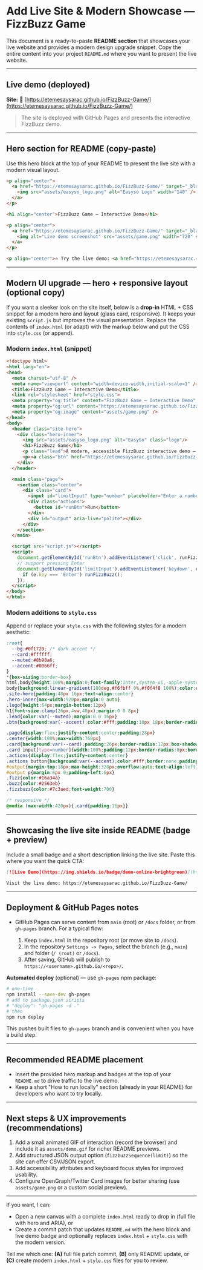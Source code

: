# Add Live Site & Modern Showcase — FizzBuzz Game

This document is a ready-to-paste **README section** that showcases your live website and provides a modern design upgrade snippet. Copy the entire content into your project `README.md` where you want to present the live website.

---

## Live demo (deployed)

**Site:** 🔗 [https://etemesaysarac.github.io/FizzBuzz-Game/](https://etemesaysarac.github.io/FizzBuzz-Game/)

> The site is deployed with GitHub Pages and presents the interactive FizzBuzz demo.

---

## Hero section for README (copy-paste)

Use this hero block at the top of your README to present the live site with a modern visual layout.

```md
<p align="center">
  <a href="https://etemesaysarac.github.io/FizzBuzz-Game/" target="_blank">
    <img src="assets/easyso_logo.png" alt="Easyso Logo" width="140" />
  </a>
</p>

<h1 align="center">FizzBuzz Game — Interactive Demo</h1>

<p align="center">
  <a href="https://etemesaysarac.github.io/FizzBuzz-Game/" target="_blank">
    <img alt="Live demo screenshot" src="assets/game.png" width="720" style="max-width:100%;border-radius:12px;box-shadow:0 12px 40px rgba(2,6,23,.12)" />
  </a>
</p>

<p align="center">⭐ Try the live demo: <a href="https://etemesaysarac.github.io/FizzBuzz-Game/">https://etemesaysarac.github.io/FizzBuzz-Game/</a></p>

```

---

## Modern UI upgrade — hero + responsive layout (optional copy)

If you want a sleeker look on the site itself, below is a **drop-in** HTML + CSS snippet for a modern hero and layout (glass card, responsive). It keeps your existing `script.js` but improves the visual presentation. Replace the contents of `index.html` (or adapt) with the markup below and put the CSS into `style.css` (or append).

### Modern `index.html` (snippet)

```html
<!doctype html>
<html lang="en">
<head>
  <meta charset="utf-8" />
  <meta name="viewport" content="width=device-width,initial-scale=1" />
  <title>FizzBuzz Game — Interactive Demo</title>
  <link rel="stylesheet" href="style.css">
  <meta property="og:title" content="FizzBuzz Game — Interactive Demo" />
  <meta property="og:url" content="https://etemesaysarac.github.io/FizzBuzz-Game/" />
  <meta property="og:image" content="assets/game.png" />
</head>
<body>
  <header class="site-hero">
    <div class="hero-inner">
      <img src="assets/easyso_logo.png" alt="EasySo" class="logo"/>
      <h1>FizzBuzz Game</h1>
      <p class="lead">A modern, accessible FizzBuzz interactive demo — HTML, CSS, JavaScript.</p>
      <p><a class="btn" href="https://etemesaysarac.github.io/FizzBuzz-Game/" target="_blank">Open Live Demo</a></p>
    </div>
  </header>

  <main class="page">
    <section class="center">
      <div class="card">
        <input id="limitInput" type="number" placeholder="Enter a number (e.g. 100)" aria-label="limit" />
        <div class="actions">
          <button id="runBtn">Run</button>
        </div>
        <div id="output" aria-live="polite"></div>
      </div>
    </section>
  </main>

  <script src="script.js"></script>
  <script>
    document.getElementById('runBtn').addEventListener('click', runFizzBuzz);
    // support pressing Enter
    document.getElementById('limitInput').addEventListener('keydown', e => {
      if (e.key === 'Enter') runFizzBuzz();
    });
  </script>
</body>
</html>
```

### Modern additions to `style.css`

Append or replace your `style.css` with the following styles for a modern aesthetic:

```css
:root{
  --bg:#0f1720; /* dark accent */
  --card:#ffffff;
  --muted:#8b98a6;
  --accent:#0066ff;
}
*{box-sizing:border-box}
html,body{height:100%;margin:0;font-family:Inter,system-ui,-apple-system,Segoe UI,Roboto,"Helvetica Neue",Arial}
body{background:linear-gradient(180deg,#f6fbff 0%,#f0f4f8 100%);color:#051025}
.site-hero{padding:48px 16px;text-align:center}
.hero-inner{max-width:920px;margin:0 auto}
.logo{height:64px;margin-bottom:12px}
h1{font-size:clamp(26px,4vw,40px);margin:0 0 8px}
.lead{color:var(--muted);margin:0 0 16px}
.btn{background:var(--accent);color:#fff;padding:10px 18px;border-radius:8px;text-decoration:none;display:inline-block}

.page{display:flex;justify-content:center;padding:28px}
.center{width:100%;max-width:760px}
.card{background:var(--card);padding:26px;border-radius:12px;box-shadow:0 10px 30px rgba(6,24,40,.08)}
.card input[type=number]{width:100%;padding:12px;border-radius:8px;border:1px solid #e6eef8;margin-bottom:12px}
.actions{display:flex;justify-content:center}
.actions button{background:var(--accent);color:#fff;border:none;padding:10px 16px;border-radius:8px;cursor:pointer}
#output{margin-top:18px;max-height:320px;overflow:auto;text-align:left}
#output p{margin:6px 0;padding-left:6px}
.fizz{color:#16a34a}
.buzz{color:#2563eb}
.fizzbuzz{color:#7c3aed;font-weight:700}

/* responsive */
@media (max-width:420px){.card{padding:16px}}
```

---

## Showcasing the live site inside README (badge + preview)

Include a small badge and a short description linking the live site. Paste this where you want the quick CTA:

```md
[![Live Demo](https://img.shields.io/badge/demo-online-brightgreen)](https://etemesaysarac.github.io/FizzBuzz-Game/)

Visit the live demo: https://etemesaysarac.github.io/FizzBuzz-Game/
```

---

## Deployment & GitHub Pages notes

* GitHub Pages can serve content from `main` (root) or `/docs` folder, or from `gh-pages` branch. For a typical flow:

  1. Keep `index.html` in the repository root (or move site to `/docs`).
  2. In the repository `Settings -> Pages`, select the branch (e.g., `main`) and folder (`/ (root)` or `/docs`).
  3. After saving, GitHub will publish to `https://<username>.github.io/<repo>/`.

**Automated deploy** (optional) — use `gh-pages` npm package:

```bash
# one-time
npm install --save-dev gh-pages
# add to package.json scripts
# "deploy": "gh-pages -d ."
# then
npm run deploy
```

This pushes built files to `gh-pages` branch and is convenient when you have a build step.

---

## Recommended README placement

* Insert the provided hero markup and badges at the top of your `README.md` to drive traffic to the live demo.
* Keep a short "How to run locally" section (already in your README) for developers who want to try locally.

---

## Next steps & UX improvements (recommendations)

1. Add a small animated GIF of interaction (record the browser) and include it as `assets/demo.gif` for richer README previews.
2. Add structured JSON output option (`fizzbuzzSequence(limit)`) so the site can offer CSV/JSON export.
3. Add accessibility attributes and keyboard focus styles for improved usability.
4. Configure OpenGraph/Twitter Card images for better sharing (use `assets/game.png` or a custom social preview).

---

If you want, I can:

* Open a new canvas with a complete `index.html` ready to drop in (full file with hero and ARIA), or
* Create a commit patch that updates `README.md` with the hero block and live demo badge and optionally replaces `index.html` + `style.css` with the modern version.

Tell me which one: **(A)** full file patch commit, **(B)** only README update, or **(C)** create modern `index.html` + `style.css` files for you to review.
